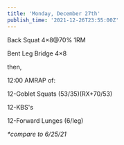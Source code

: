 ```yaml
---
title: 'Monday, December 27th'
publish_time: '2021-12-26T23:55:00Z'
---
```


Back Squat 4×8\@70% 1RM

Bent Leg Bridge 4×8

then,

12:00 AMRAP of:

12-Goblet Squats (53/35)(RX+70/53)

12-KBS's

12-Forward Lunges (6/leg)

*\*compare to 6/25/21*
